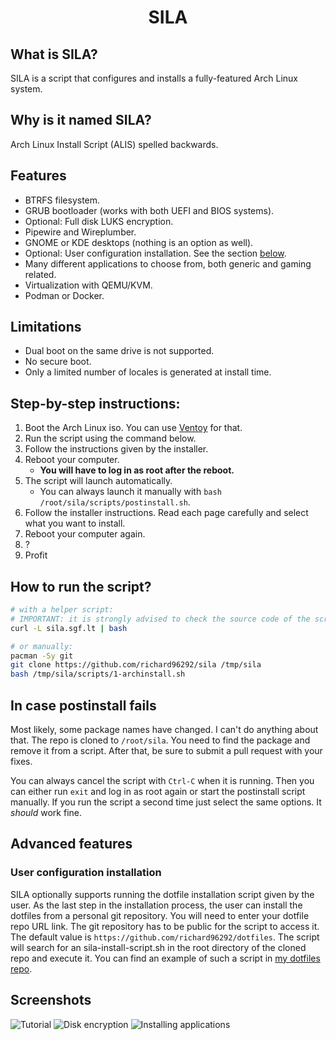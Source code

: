 <h1 align="center">SILA</h1>

## What is SILA?

SILA is a script that configures and installs a fully-featured Arch Linux system.

## Why is it named SILA?

Arch Linux Install Script (ALIS) spelled backwards.

## Features

- BTRFS filesystem.
- GRUB bootloader (works with both UEFI and BIOS systems).
- Optional: Full disk LUKS encryption.
- Pipewire and Wireplumber.
- GNOME or KDE desktops (nothing is an option as well).
- Optional: User configuration installation. See the section [below](#user-configuration-installation).
- Many different applications to choose from, both generic and gaming related.
- Virtualization with QEMU/KVM.
- Podman or Docker.

## Limitations

- Dual boot on the same drive is not supported.
- No secure boot.
- Only a limited number of locales is generated at install time.

## Step-by-step instructions:

1. Boot the Arch Linux iso. You can use [Ventoy](https://www.ventoy.net/en/index.html) for that.
1. Run the script using the command below.
1. Follow the instructions given by the installer.
1. Reboot your computer.
   - **You will have to log in as root after the reboot.**
1. The script will launch automatically.
   - You can always launch it manually with `bash /root/sila/scripts/postinstall.sh`.
1. Follow the installer instructions. Read each page carefully and select what you want to install.
1. Reboot your computer again.
1. ?
1. Profit

## How to run the script?

```bash
# with a helper script:
# IMPORTANT: it is strongly advised to check the source code of the script before running it
curl -L sila.sgf.lt | bash

# or manually:
pacman -Sy git
git clone https://github.com/richard96292/sila /tmp/sila
bash /tmp/sila/scripts/1-archinstall.sh
```

## In case postinstall fails

Most likely, some package names have changed.
I can't do anything about that.
The repo is cloned to `/root/sila`.
You need to find the package and remove it from a script.
After that, be sure to submit a pull request with your fixes.

You can always cancel the script with `Ctrl-C` when it is running.
Then you can either run `exit` and log in as root again or start the postinstall script manually.
If you run the script a second time just select the same options. It _should_ work fine.

## Advanced features

### User configuration installation

SILA optionally supports running the dotfile installation script given by the user.
As the last step in the installation process, the user can install the dotfiles from a personal git repository.
You will need to enter your dotfile repo URL link.
The git repository has to be public for the script to access it.
The default value is `https://github.com/richard96292/dotfiles`.
The script will search for an sila-install-script.sh in the root directory of the cloned repo and execute it.
You can find an example of such a script in [my dotfiles repo](https://github.com/richard96292/dotfiles).

## Screenshots

![Tutorial](https://github.com/richard96292/sila/blob/master/images/tutorial.png)
![Disk encryption](https://github.com/richard96292/sila/blob/master/images/encryption.png)
![Installing applications](https://github.com/richard96292/sila/blob/master/images/applications.png)
